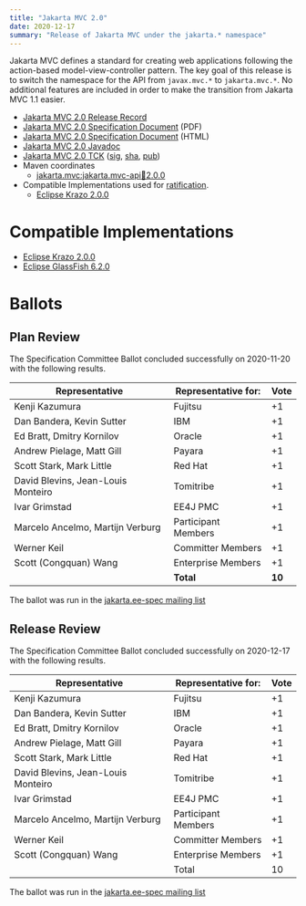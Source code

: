 ```yaml
---
title: "Jakarta MVC 2.0"
date: 2020-12-17
summary: "Release of Jakarta MVC under the jakarta.* namespace"
---
```


Jakarta MVC defines a standard for creating web applications following the action-based model-view-controller pattern.
The key goal of this release is to switch the namespace for the API from `javax.mvc.*` to `jakarta.mvc.*`. No additional features are included in order to make the transition from Jakarta MVC 1.1 easier.

* [Jakarta MVC 2.0 Release Record](https://projects.eclipse.org/projects/ee4j.mvc/releases/2.0)
* [Jakarta MVC 2.0 Specification Document](./jakarta-mvc-spec-2.0.pdf) (PDF)
* [Jakarta MVC 2.0 Specification Document](./jakarta-mvc-spec-2.0.html) (HTML)
* [Jakarta MVC 2.0 Javadoc](./apidocs)
* [Jakarta MVC 2.0 TCK](http://download.eclipse.org/jakartaee/mvc/2.0/jakarta-mvc-tck-2.0.0.zip) ([sig](http://download.eclipse.org/jakartaee/mvc/2.0/jakarta-mvc-tck-2.0.0.zip.sig), [sha](http://download.eclipse.org/jakartaee/mvc/2.0/jakarta-mvc-tck-2.0.0.zip.sha256), [pub](https://jakarta.ee/specifications/jakartaee-spec-committee.pub))
* Maven coordinates
  * [jakarta.mvc:jakarta.mvc-api:jar:2.0.0](https://search.maven.org/artifact/jakarta.mvc/jakarta.mvc-api/2.0.0/jar)
* Compatible Implementations used for [ratification](https://www.eclipse.org/projects/efsp/?version=1.2#efsp-ratification).
  * [Eclipse Krazo 2.0.0](https://eclipse-ee4j.github.io/krazo/downloads/2.0.0.html)

# Compatible Implementations

* [Eclipse Krazo 2.0.0](https://eclipse-ee4j.github.io/krazo/downloads/2.0.0.html)
* [Eclipse GlassFish 6.2.0](https://download.eclipse.org/ee4j/glassfish/glassfish-6.2.0.zip)

# Ballots

## Plan Review
The Specification Committee Ballot concluded successfully on 2020-11-20 with the following results.

| Representative                     | Representative for: |  Vote  |
|------------------------------------|---------------------|--------|
| Kenji Kazumura                     | Fujitsu             |   +1   |
| Dan Bandera, Kevin Sutter          | IBM                 |   +1   |
| Ed Bratt, Dmitry Kornilov          | Oracle              |   +1   |
| Andrew Pielage, Matt Gill          | Payara              |   +1   |
| Scott Stark, Mark Little           | Red Hat             |   +1   |
| David Blevins, Jean-Louis Monteiro | Tomitribe           |   +1   |
| Ivar Grimstad                      | EE4J PMC            |   +1   |
| Marcelo Ancelmo, Martijn Verburg   | Participant Members |   +1   |
| Werner Keil                        | Committer Members   |   +1   |
| Scott (Congquan) Wang              | Enterprise Members  |   +1   |
|                                    | **Total**           | **10** |

The ballot was run in the [jakarta.ee-spec mailing list](https://www.eclipse.org/lists/jakarta.ee-spec/msg01337.html)

## Release Review

The Specification Committee Ballot concluded successfully on 2020-12-17 with the following results.

| Representative                                        | Representative for: | Vote |
|-------------------------------------------------------|---------------------|------|
| Kenji Kazumura	                                    | Fujitsu	          | +1
| Dan Bandera, Kevin Sutter	                            | IBM	              | +1
| Ed Bratt, Dmitry Kornilov	                            | Oracle	          | +1
| Andrew Pielage, Matt Gill	                            | Payara	          | +1
| Scott Stark, Mark Little	                            | Red Hat	          | +1
| David Blevins, Jean-Louis Monteiro	                | Tomitribe	          | +1
| Ivar Grimstad	                                        | EE4J PMC	          | +1
| Marcelo Ancelmo, Martijn Verburg	                    | Participant Members | +1
| Werner Keil	                                        | Committer Members	  | +1
| Scott (Congquan) Wang	                                | Enterprise Members  |	+1
|                                                       | Total               |  10    |

The ballot was run in the [jakarta.ee-spec mailing list](https://www.eclipse.org/lists/jakarta.ee-spec/msg01401.html)